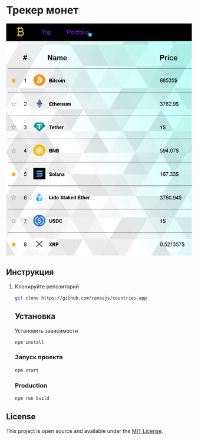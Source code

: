 # Трекер монет
![tracker](https://github.com/ravesjs/coin-tracker/blob/main/image/tracker.png)

## Инструкция

1. Клонируйте репозиторий 
    ```bash
    git clone https://github.com/ravesjs/countries-app
    ```
     
    ## Установка
    
    Установить зависимости
    ```bash
    npm install
    ```

    ### Запуск проекта
    ```bash
    npm start
    ```
    
    ### Production
    
    ```bash
    npm run build
    ```

  ## License

  This project is open source and available under the [MIT License](LICENSE).
